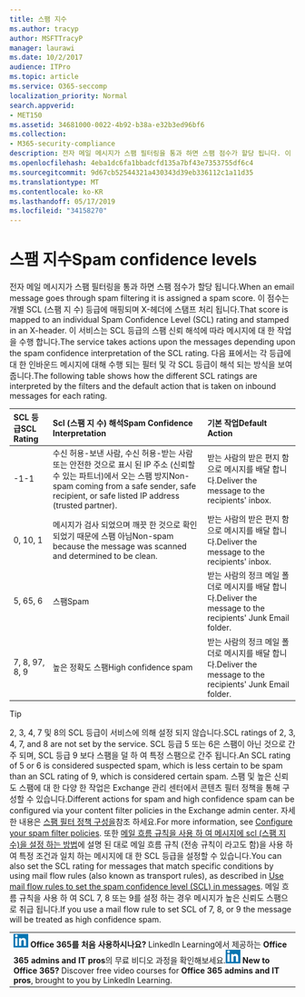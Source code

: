 ```yaml
---
title: 스팸 지수
ms.author: tracyp
author: MSFTTracyP
manager: laurawi
ms.date: 10/2/2017
audience: ITPro
ms.topic: article
ms.service: O365-seccomp
localization_priority: Normal
search.appverid:
- MET150
ms.assetid: 34681000-0022-4b92-b38a-e32b3ed96bf6
ms.collection:
- M365-security-compliance
description: 전자 메일 메시지가 스팸 필터링을 통과 하면 스팸 점수가 할당 됩니다. 이 점수는 개별 SCL (스팸 지 수) 등급에 매핑되며 X-헤더에 스탬프 처리 됩니다. 이 서비스는 SCL 등급의 스팸 신뢰 해석에 따라 메시지에 대 한 작업을 수행 합니다. 다음 표에서는 각 등급에 대 한 인바운드 메시지에 대해 수행 되는 필터 및 각 SCL 등급이 해석 되는 방식을 보여 줍니다.
ms.openlocfilehash: 4eba1dc6fa1bbadcfd135a7bf43e7353755df6c4
ms.sourcegitcommit: 9d67cb52544321a430343d39eb336112c1a11d35
ms.translationtype: MT
ms.contentlocale: ko-KR
ms.lasthandoff: 05/17/2019
ms.locfileid: "34158270"
---
```

# <a name="spam-confidence-levels"></a><span data-ttu-id="e8909-106">스팸 지수</span><span class="sxs-lookup"><span data-stu-id="e8909-106">Spam confidence levels</span></span>

<span data-ttu-id="e8909-107">전자 메일 메시지가 스팸 필터링을 통과 하면 스팸 점수가 할당 됩니다.</span><span class="sxs-lookup"><span data-stu-id="e8909-107">When an email message goes through spam filtering it is assigned a spam score.</span></span> <span data-ttu-id="e8909-108">이 점수는 개별 SCL (스팸 지 수) 등급에 매핑되며 X-헤더에 스탬프 처리 됩니다.</span><span class="sxs-lookup"><span data-stu-id="e8909-108">That score is mapped to an individual Spam Confidence Level (SCL) rating and stamped in an X-header.</span></span> <span data-ttu-id="e8909-109">이 서비스는 SCL 등급의 스팸 신뢰 해석에 따라 메시지에 대 한 작업을 수행 합니다.</span><span class="sxs-lookup"><span data-stu-id="e8909-109">The service takes actions upon the messages depending upon the spam confidence interpretation of the SCL rating.</span></span> <span data-ttu-id="e8909-110">다음 표에서는 각 등급에 대 한 인바운드 메시지에 대해 수행 되는 필터 및 각 SCL 등급이 해석 되는 방식을 보여 줍니다.</span><span class="sxs-lookup"><span data-stu-id="e8909-110">The following table shows how the different SCL ratings are interpreted by the filters and the default action that is taken on inbound messages for each rating.</span></span>
  
|<span data-ttu-id="e8909-111">**SCL 등급**</span><span class="sxs-lookup"><span data-stu-id="e8909-111">**SCL Rating**</span></span>|<span data-ttu-id="e8909-112">**Scl (스팸 지 수) 해석**</span><span class="sxs-lookup"><span data-stu-id="e8909-112">**Spam Confidence Interpretation**</span></span>|<span data-ttu-id="e8909-113">**기본 작업**</span><span class="sxs-lookup"><span data-stu-id="e8909-113">**Default Action**</span></span>|
|:-----|:-----|:-----|
|<span data-ttu-id="e8909-114">-1</span><span class="sxs-lookup"><span data-stu-id="e8909-114">-1</span></span>|<span data-ttu-id="e8909-115">수신 허용-보낸 사람, 수신 허용-받는 사람 또는 안전한 것으로 표시 된 IP 주소 (신뢰할 수 있는 파트너)에서 오는 스팸 방지</span><span class="sxs-lookup"><span data-stu-id="e8909-115">Non-spam coming from a safe sender, safe recipient, or safe listed IP address (trusted partner).</span></span>|<span data-ttu-id="e8909-116">받는 사람의 받은 편지 함으로 메시지를 배달 합니다.</span><span class="sxs-lookup"><span data-stu-id="e8909-116">Deliver the message to the recipients' inbox.</span></span>|
|<span data-ttu-id="e8909-117">0, 1</span><span class="sxs-lookup"><span data-stu-id="e8909-117">0, 1</span></span>|<span data-ttu-id="e8909-118">메시지가 검사 되었으며 깨끗 한 것으로 확인 되었기 때문에 스팸 아님</span><span class="sxs-lookup"><span data-stu-id="e8909-118">Non-spam because the message was scanned and determined to be clean.</span></span>|<span data-ttu-id="e8909-119">받는 사람의 받은 편지 함으로 메시지를 배달 합니다.</span><span class="sxs-lookup"><span data-stu-id="e8909-119">Deliver the message to the recipients' inbox.</span></span>|
|<span data-ttu-id="e8909-120">5, 6</span><span class="sxs-lookup"><span data-stu-id="e8909-120">5, 6</span></span>|<span data-ttu-id="e8909-121">스팸</span><span class="sxs-lookup"><span data-stu-id="e8909-121">Spam</span></span>|<span data-ttu-id="e8909-122">받는 사람의 정크 메일 폴더로 메시지를 배달 합니다.</span><span class="sxs-lookup"><span data-stu-id="e8909-122">Deliver the message to the recipients' Junk Email folder.</span></span>|
|<span data-ttu-id="e8909-123">7, 8, 9</span><span class="sxs-lookup"><span data-stu-id="e8909-123">7, 8, 9</span></span>|<span data-ttu-id="e8909-124">높은 정확도 스팸</span><span class="sxs-lookup"><span data-stu-id="e8909-124">High confidence spam</span></span>|<span data-ttu-id="e8909-125">받는 사람의 정크 메일 폴더로 메시지를 배달 합니다.</span><span class="sxs-lookup"><span data-stu-id="e8909-125">Deliver the message to the recipients' Junk Email folder.</span></span>|
   
> [!TIP]
> <span data-ttu-id="e8909-126">2, 3, 4, 7 및 8의 SCL 등급이 서비스에 의해 설정 되지 않습니다.</span><span class="sxs-lookup"><span data-stu-id="e8909-126">SCL ratings of 2, 3, 4, 7, and 8 are not set by the service.</span></span> <span data-ttu-id="e8909-127">SCL 등급 5 또는 6은 스팸이 아닌 것으로 간주 되며, SCL 등급 9 보다 스팸을 덜 하 여 특정 스팸으로 간주 됩니다.</span><span class="sxs-lookup"><span data-stu-id="e8909-127">An SCL rating of 5 or 6 is considered suspected spam, which is less certain to be spam than an SCL rating of 9, which is considered certain spam.</span></span> <span data-ttu-id="e8909-128">스팸 및 높은 신뢰도 스팸에 대 한 다양 한 작업은 Exchange 관리 센터에서 콘텐츠 필터 정책을 통해 구성할 수 있습니다.</span><span class="sxs-lookup"><span data-stu-id="e8909-128">Different actions for spam and high confidence spam can be configured via your content filter policies in the Exchange admin center.</span></span> <span data-ttu-id="e8909-129">자세한 내용은 [스팸 필터 정책 구성을](configure-your-spam-filter-policies.md)참조 하세요.</span><span class="sxs-lookup"><span data-stu-id="e8909-129">For more information, see [Configure your spam filter policies](configure-your-spam-filter-policies.md).</span></span> <span data-ttu-id="e8909-130">또한 [메일 흐름 규칙을 사용 하 여 메시지에 scl (스팸 지 수)을 설정 하는 방법](use-mail-flow-rules-to-set-the-spam-confidence-level-scl-in-messages.md)에 설명 된 대로 메일 흐름 규칙 (전송 규칙이 라고도 함)을 사용 하 여 특정 조건과 일치 하는 메시지에 대 한 SCL 등급을 설정할 수 있습니다.</span><span class="sxs-lookup"><span data-stu-id="e8909-130">You can also set the SCL rating for messages that match specific conditions by using mail flow rules (also known as transport rules), as described in [Use mail flow rules to set the spam confidence level (SCL) in messages](use-mail-flow-rules-to-set-the-spam-confidence-level-scl-in-messages.md).</span></span> <span data-ttu-id="e8909-131">메일 흐름 규칙을 사용 하 여 SCL 7, 8 또는 9를 설정 하는 경우 메시지가 높은 신뢰도 스팸으로 취급 됩니다.</span><span class="sxs-lookup"><span data-stu-id="e8909-131">If you use a mail flow rule to set SCL of 7, 8, or 9 the message will be treated as high confidence spam.</span></span> 
  
||
|:-----|
|<span data-ttu-id="e8909-p104">![LinkedIn Learning용 단축 아이콘](media/eac8a413-9498-4220-8544-1e37d1aaea13.png) **Office 365를 처음 사용하시나요?**         LinkedIn Learning에서 제공하는 **Office 365 admins and IT pros**의 무료 비디오 과정을 확인해보세요.</span><span class="sxs-lookup"><span data-stu-id="e8909-p104">![The short icon for LinkedIn Learning](media/eac8a413-9498-4220-8544-1e37d1aaea13.png) **New to Office 365?**         Discover free video courses for **Office 365 admins and IT pros**, brought to you by LinkedIn Learning.</span></span>|
   


